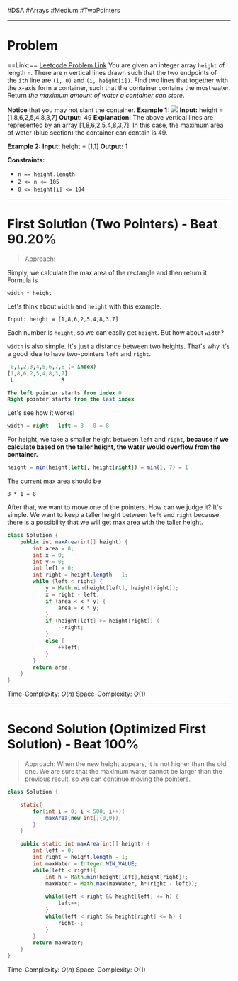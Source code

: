 #DSA #Arrays #Medium #TwoPointers 
___
# Problem
==Link:== [Leetcode Problem Link](https://leetcode.com/problems/container-with-most-water/?envType=problem-list-v2&envId=array)
You are given an integer array `height` of length `n`. There are `n` vertical lines drawn such that the two endpoints of the `ith` line are `(i, 0)` and `(i, height[i])`.
Find two lines that together with the x-axis form a container, such that the container contains the most water.
Return _the maximum amount of water a container can store_.

**Notice** that you may not slant the container.
**Example 1:**
![](https://s3-lc-upload.s3.amazonaws.com/uploads/2018/07/17/question_11.jpg)
	**Input:** height = [1,8,6,2,5,4,8,3,7]
	**Output:** 49
	**Explanation:** The above vertical lines are represented by an array [1,8,6,2,5,4,8,3,7]. In this case, the maximum area of water (blue section) the container can contain is 49.

**Example 2:**
	**Input:** height = [1,1]
	**Output:** 1

**Constraints:**
- `n == height.length`
- `2 <= n <= 105`
- `0 <= height[i] <= 104`
___
# First Solution (Two Pointers) - Beat 90.20%
> Approach:

Simply, we calculate the max area of the rectangle and then return it. Formula is

```
width * height
```

Let's think about `width` and `height` with this example.

```
Input: height = [1,8,6,2,5,4,8,3,7]
```

Each number is `height`, so we can easily get `height`. But how about `width`?

`width` is also simple. It's just a distance between two heights. That's why it's a good idea to have two-pointers `left` and `right`.

```sql
 0,1,2,3,4,5,6,7,8 (= index)
[1,8,6,2,5,4,8,3,7]
 L               R

The left pointer starts from index 0
Right pointer starts from the last index
```

Let's see how it works!

```sql
width = right - left = 8 - 0 = 8
```

For height, we take a smaller height between `left` and `right`, **because if we calculate based on the taller height, the water would overflow from the container.**

```sql
height = min(height[left], height[right]) = min(1, 7) = 1
```

The current max area should be

```
8 * 1 = 8
```

After that, we want to move one of the pointers. How can we judge it? It's simple. We want to keep a taller height between `left` and `right` because there is a possibility that we will get max area with the taller height.
```java
class Solution {
    public int maxArea(int[] height) {
        int area = 0;
        int x = 0;
        int y = 0;
        int left = 0;
        int right = height.length - 1;
        while (left < right) {
            y = Math.min(height[left], height[right]);
            x = right - left;
            if (area < x * y) {
                area = x * y;
            }
            if (height[left] >= height[right]) {
                --right;
            }
            else {
                ++left;
            }
        }
        return area;
    }
}
```
Time-Complexity: $O(n)$
Space-Complexity: $O(1)$
___
# Second Solution (Optimized First Solution) - Beat 100%
> Approach:
> When the new height appears, it is not higher than the old one. We are sure that the maximum water cannot be larger than the previous result, so we can continue moving the pointers.
```java
class Solution {

    static{
        for(int i = 0; i < 500; i++){
            maxArea(new int[]{0,0});
        }
    } 

    public static int maxArea(int[] height) {
        int left = 0;
        int right = height.length - 1;
        int maxWater = Integer.MIN_VALUE;
        while(left < right){
            int h = Math.min(height[left],height[right]);
            maxWater = Math.max(maxWater, h*(right - left));
            
            while(left < right && height[left] <= h) {
                left++;
            }
            while(left < right && height[right] <= h) {
                right--;
            }
        }
        return maxWater;
    }
}
```
Time-Complexity: $O(n)$
Space-Complexity: $O(1)$